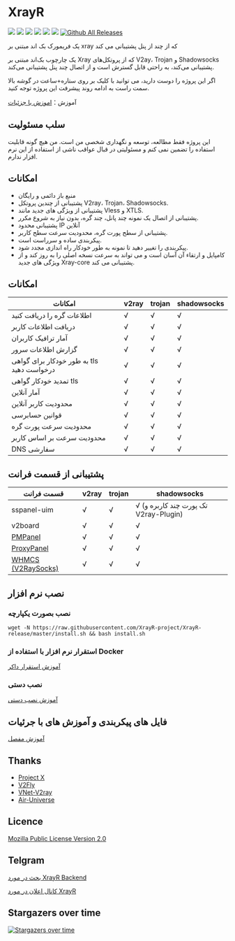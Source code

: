 # XrayR

[![](https://img.shields.io/badge/TgChat-@XrayR讨论-blue.svg)](https://t.me/XrayR_project)
[![](https://img.shields.io/badge/Channel-@XrayR通知-blue.svg)](https://t.me/XrayR_channel)
![](https://img.shields.io/github/stars/XrayR-project/XrayR)
![](https://img.shields.io/github/forks/XrayR-project/XrayR)
![](https://github.com/XrayR-project/XrayR/actions/workflows/release.yml/badge.svg)
![](https://github.com/XrayR-project/XrayR/actions/workflows/docker.yml/badge.svg)
[![Github All Releases](https://img.shields.io/github/downloads/XrayR-project/XrayR/total.svg)]()

یک فریمورک بک اند مبتنی بر xray که از چند از پنل پشتیبانی می کند

یک چارچوب بک‌اند مبتنی بر Xray که از پروتکل‌های V2ay، Trojan و Shadowsocks پشتیبانی می‌کند، به راحتی قابل گسترش است و از اتصال چند پنل پشتیبانی می‌کند.

اگر این پروژه را دوست دارید، می توانید با کلیک بر روی ستاره+ساعت در گوشه بالا سمت راست به ادامه روند پیشرفت این پروژه توجه کنید.

آموزش：[اموزش با جزئیات](https://xrayr-project.github.io/XrayR-doc/)

## سلب مسئولیت

این پروژه فقط مطالعه، توسعه و نگهداری شخصی من است. من هیچ گونه قابلیت استفاده را تضمین نمی کنم و مسئولیتی در قبال عواقب ناشی از استفاده از این نرم افزار ندارم.
## امکانات

* منبع باز دائمی و رایگان
* پشتیبانی از چندین پروتکل V2ray، Trojan، Shadowsocks.
* پشتیبانی از ویژگی های جدید مانند Vless و XTLS.
* پشتیبانی از اتصال یک نمونه چند پانل، چند گره، بدون نیاز به شروع مکرر.
* پشتیبانی محدود IP آنلاین
* پشتیبانی از سطح پورت گره، محدودیت سرعت سطح کاربر.
* پیکربندی ساده و سرراست است.
* پیکربندی را تغییر دهید تا نمونه به طور خودکار راه اندازی مجدد شود.
* کامپایل و ارتقاء آن آسان است و می تواند به سرعت نسخه اصلی را به روز کند و از ویژگی های جدید Xray-core پشتیبانی می کند.

## امکانات

| امکانات        | v2ray | trojan | shadowsocks |
|-----------|-------|--------|-------------|
| اطلاعات گره را دریافت کنید    | √     | √      | √           |
| دریافت اطلاعات کاربر    | √     | √      | √           |
| آمار ترافیک کاربران    | √     | √      | √           |
| گزارش اطلاعات سرور   | √     | √      | √           |
| به طور خودکار برای گواهی tls درخواست دهید | √     | √      | √           |
| تمدید خودکار گواهی tls | √     | √      | √           |
| آمار آنلاین    | √     | √      | √           |
| محدودیت کاربر آنلاین    | √     | √      | √           |
| قوانین حسابرسی      | √     | √      | √           |
| محدودیت سرعت پورت گره    | √     | √      | √           |
| محدودیت سرعت بر اساس کاربر    | √     | √      | √           |
| DNS سفارشی    | √     | √      | √           |

## پشتیبانی از قسمت فرانت

| قسمت فرانت                                                     | v2ray | trojan | shadowsocks             |
|--------------------------------------------------------|-------|--------|-------------------------|
| sspanel-uim                                            | √     | √      | √ (تک پورت چند کاربره و V2ray-Plugin) |
| v2board                                                | √     | √      | √                       |
| [PMPanel](https://github.com/ByteInternetHK/PMPanel)   | √     | √      | √                       |
| [ProxyPanel](https://github.com/ProxyPanel/ProxyPanel) | √     | √      | √                       |
| [WHMCS (V2RaySocks)](https://v2raysocks.doxtex.com/)   | √     | √      | √                       |

## نصب نرم افزار

### نصب بصورت یکپارچه

```
wget -N https://raw.githubusercontent.com/XrayR-project/XrayR-release/master/install.sh && bash install.sh
```

### استقرار نرم افزار با استفاده از Docker

[آموزش استقرار داکر](https://xrayr-project.github.io/XrayR-doc/xrayr-xia-zai-he-an-zhuang/install/docker)

### نصب دستی

[آموزش نصب دستی](https://xrayr-project.github.io/XrayR-doc/xrayr-xia-zai-he-an-zhuang/install/manual)

## فایل های پیکربندی و آموزش های با جرئیات

[آموزش مفصل](https://xrayr-project.github.io/XrayR-doc/)

## Thanks

* [Project X](https://github.com/XTLS/)
* [V2Fly](https://github.com/v2fly)
* [VNet-V2ray](https://github.com/ProxyPanel/VNet-V2ray)
* [Air-Universe](https://github.com/crossfw/Air-Universe)

## Licence

[Mozilla Public License Version 2.0](https://github.com/XrayR-project/XrayR/blob/master/LICENSE)

## Telgram

[بحث در مورد XrayR Backend](https://t.me/XrayR_project)

[کانال اعلان در مورد XrayR](https://t.me/XrayR_channel)

## Stargazers over time

[![Stargazers over time](https://starchart.cc/XrayR-project/XrayR.svg)](https://starchart.cc/XrayR-project/XrayR)


